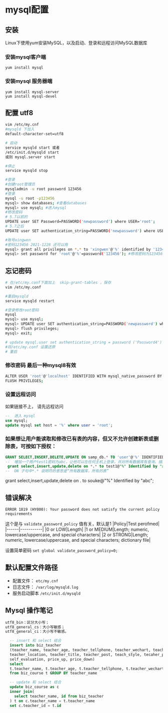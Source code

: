 # mysql配置
## 安装
Linux下使用yum安装MySQL，以及启动、登录和远程访问MySQL数据库

### 安装mysql客户端

`yum install mysql`

### 安装mysql 服务器端

`yum install mysql-server`  
`yum install mysql-devel`

## 配置 utf8

```bash
vim /etc/my.cnf
#mysqld 下加入
default-character-set=utf8
```
```bash
# 启动
service mysqld start 或者
/etc/init.d/mysqld start
或则 mysql.server start

#停止
service mysqld stop

#登录
#创建root管理员
mysqladmin -u root password 123456
#登录
mysql -u root -p123456
mysql> show databases; #查看databases
mysql> use mysql; #进入mysql
#修改密码
# 5.7以前的 
UPDATE user SET Password=PASSWORD('newpassword') where USER='root'; 
# 5.7之后
UPDATE user SET authentication_string=PASSWORD('newpassword') where USER='root';

#账号xingwen
#密码123456 2021-1228 还可以用
mysql> grant all privileges on *.* to 'xingwen'@'%' identified by '123456' with grant option; #添加用户允许远程连接
mysql> set password for 'root'@'%'=password('123456'); #修改密码为123456
```

## 忘记密码
```bash
# 在/etc/my.conf下面加上  skip-grant-tables ，保存
vim /etc/my.conf

#重启mysqld
service mysqld restart

#登录修改root密码
mysql
mysql> use mysql;
mysql> UPDATE user SET authentication_string=PASSWORD('newpassword') where USER='root';
mysql> flush privileges;
mysql> exit;

# update mysql.user set authentication_string = password ('Password4') where user = 'testuser' and host = '%';
#将/etc/my.conf 设置还原
# 重启

```
### 修改密码 最后一种mysql8有效
```bash
ALTER USER 'root'@'localhost' IDENTIFIED WITH mysql_native_password BY 'password';
FLUSH PRIVILEGES;
```

### 设置远程访问
如果链接不上， 请先远程访问
```sql
--  进入 mysql
use mysql;
update mysql set host = '%' where user = 'root';
```


### 如果想让用户能读取和修改已有表的内容，但又不允许创建新表或删除表，可按如下授权：
```sql
GRANT SELECT,INSERT,DELETE,UPDATE ON samp_db.* TO 'user'@'%' IDENTIFIEDBY "pass"
--  增加一个用户test1密码为abc，让他可以在任何主机上登录，并对所有数据库有查询、插入、修改、删除的权限。
 grant select,insert,update,delete on *.* to test1@"%" Identified by "abc";
--  ON 子句中*.* 说明符的意思是“所有数据库，所有的表”
```
grant select,insert,update,delete on *.* to souke@"%" Identified by "abc";

## 错误解决
```
ERROR 1819 (HY000): Your password does not satisfy the current policy requirements
```
这个是与 `validate_password_policy` 值有关，默认是1
|Policy|Test perofmed|
|------|-----------|
|0 or LOW|Length|
|1 or MEDIUM|Length; numeric, lowercase/uppercase, and special characters|
|2 or STRONG|Length; numeric, lowercase/uppercase, and special characters; dictionary file|

设置简单密码 `set global validate_password_policy=0;`


## 默认配置文件路径

- 配置文件： `etc/my.cnf` 
- 日志文件： `/var/log/mysqld.log`
- 服务启动脚本 `/etc/init.d/mysqld`

## Mysql 操作笔记

``` bash
utf8_bin：区分大小写；
utf8_general_cs：大小写敏感；
utf8_general_ci：大小写不敏感。
```

<!-- ```pre
，输入：mysql>use 目标数据库名 
如我输入的命令行:mysql>use blog; 
6，导入文件：mysql>source 导入的文件名; 
如我输入的命令行：mysql>source blog.sql;
``` -->


```sql
  -- insert 和 select 结合
  insert into biz_teacher 
  (teacher_name, teacher_age, teacher_tellphone, teacher_wechart, teacher_email, teacher_company, 
  teacher_location, teacher_title, teacher_post, teach_style, tecaher_phone, teacher_live_img, 
  self_evaluation, price_up, price_down)
  select
  t.teacher_name, t.teacher_age, t.teacher_tellphone, t.teacher_wechart, t.teacher_email, t.teacher_company, t.teacher_location, t.teacher_title, t.teacher_post, t.teach_style, t.tecaher_phone, t.teacher_live_img, t.self_evaluation, t.price_up, t.price_down
  from biz_course t GROUP BY teacher_name

  -- update 和 select 结合
  update biz_course as c
  inner join(
    select teacher_name, id from biz_teacher
  ) t on c.teacher_name = t.teacher_name 
  set c.teacher_id = t.id
```

